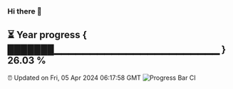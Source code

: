### Hi there 👋
⏳ Year progress { ███████▁▁▁▁▁▁▁▁▁▁▁▁▁▁▁▁▁▁▁▁▁▁▁ } 26.03 %
---
⏰ Updated on Fri, 05 Apr 2024 06:17:58 GMT
![Progress Bar CI](https://github.com/liununu/liununu/workflows/Progress%20Bar%20CI/badge.svg)
